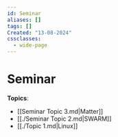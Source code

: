 ```yaml
---
id: Seminar
aliases: []
tags: []
Created: "13-08-2024"
cssclasses:
  - wide-page
---
```


# Seminar

**Topics**:

- [[Seminar Topic 3.md|Matter]]
- [[./Seminar Topic 2.md|SWARM]]
- [[./Topic 1.md|Linux]]
